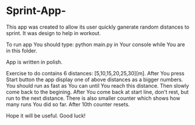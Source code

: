 # Sprint-App-
This app was created to allow its user quickly ganerate random distances to sprint. It was design to help in workout.

To run app You should type:
python main.py
in Your console while You are in this folder.

App is written in polish. 

Exercise to do contains 6 distances: [5,10,15,20,25,30][m].
After You press Start button the app display one of above distances as a bigger numbers.
You should run as fast as You can until You reach this distance. Then slowly come back to the begining.
After You come back at start line, don't rest, but run to the next distance.
There is also smaller counter which shows how many runs You did so far. After 10th counter resets.

Hope it will be useful.
Good luck!
